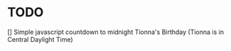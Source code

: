 
# TODO
[] Simple javascript countdown to midnight Tionna's Birthday (Tionna is in Central Daylight Time)
